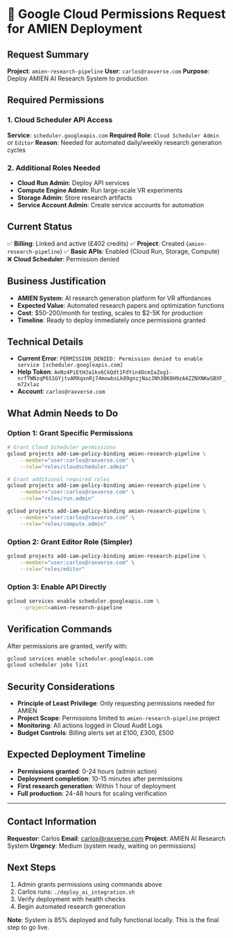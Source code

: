 # 🔐 Google Cloud Permissions Request for AMIEN Deployment

## Request Summary
**Project**: `amien-research-pipeline`
**User**: `carlos@raxverse.com`
**Purpose**: Deploy AMIEN AI Research System to production

## Required Permissions

### 1. Cloud Scheduler API Access
**Service**: `scheduler.googleapis.com`
**Required Role**: `Cloud Scheduler Admin` or `Editor`
**Reason**: Needed for automated daily/weekly research generation cycles

### 2. Additional Roles Needed
- **Cloud Run Admin**: Deploy API services
- **Compute Engine Admin**: Run large-scale VR experiments
- **Storage Admin**: Store research artifacts
- **Service Account Admin**: Create service accounts for automation

## Current Status
✅ **Billing**: Linked and active (£402 credits)
✅ **Project**: Created (`amien-research-pipeline`)
✅ **Basic APIs**: Enabled (Cloud Run, Storage, Compute)
❌ **Cloud Scheduler**: Permission denied

## Business Justification
- **AMIEN System**: AI research generation platform for VR affordances
- **Expected Value**: Automated research papers and optimization functions
- **Cost**: $50-200/month for testing, scales to $2-5K for production
- **Timeline**: Ready to deploy immediately once permissions granted

## Technical Details
- **Current Error**: `PERMISSION_DENIED: Permission denied to enable service [scheduler.googleapis.com]`
- **Help Token**: `AeNz4PiEtHJa1kv6CkQdt1FdYin4DcmIaZog1-nrfTWNzqP651GYjtvAMXqxnRj74mowbsLk89gnzjNazJNh3BK8H9zA4ZZNXNKwSBXF_m72xlaz`
- **Account**: `carlos@raxverse.com`

## What Admin Needs to Do

### Option 1: Grant Specific Permissions
```bash
# Grant Cloud Scheduler permissions
gcloud projects add-iam-policy-binding amien-research-pipeline \
    --member="user:carlos@raxverse.com" \
    --role="roles/cloudscheduler.admin"

# Grant additional required roles
gcloud projects add-iam-policy-binding amien-research-pipeline \
    --member="user:carlos@raxverse.com" \
    --role="roles/run.admin"

gcloud projects add-iam-policy-binding amien-research-pipeline \
    --member="user:carlos@raxverse.com" \
    --role="roles/compute.admin"
```

### Option 2: Grant Editor Role (Simpler)
```bash
gcloud projects add-iam-policy-binding amien-research-pipeline \
    --member="user:carlos@raxverse.com" \
    --role="roles/editor"
```

### Option 3: Enable API Directly
```bash
gcloud services enable scheduler.googleapis.com \
    --project=amien-research-pipeline
```

## Verification Commands
After permissions are granted, verify with:
```bash
gcloud services enable scheduler.googleapis.com
gcloud scheduler jobs list
```

## Security Considerations
- **Principle of Least Privilege**: Only requesting permissions needed for AMIEN
- **Project Scope**: Permissions limited to `amien-research-pipeline` project
- **Monitoring**: All actions logged in Cloud Audit Logs
- **Budget Controls**: Billing alerts set at £100, £300, £500

## Expected Deployment Timeline
- **Permissions granted**: 0-24 hours (admin action)
- **Deployment completion**: 10-15 minutes after permissions
- **First research generation**: Within 1 hour of deployment
- **Full production**: 24-48 hours for scaling verification

---

## Contact Information
**Requestor**: Carlos
**Email**: carlos@raxverse.com
**Project**: AMIEN AI Research System
**Urgency**: Medium (system ready, waiting on permissions)

## Next Steps
1. Admin grants permissions using commands above
2. Carlos runs: `./deploy_ai_integration.sh`
3. Verify deployment with health checks
4. Begin automated research generation

**Note**: System is 85% deployed and fully functional locally. This is the final step to go live.
